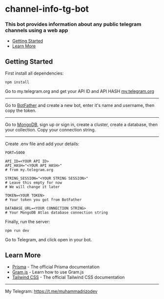 # channel-info-tg-bot

### This bot provides information about any public telegram channels using a web app

- [Getting Started](https://github.com/MuhammadrizoDeveloper/channel-info-tg-bot/blob/master/README.md#getting-started)
- [Learn More](https://github.com/MuhammadrizoDeveloper/channel-info-tg-bot/blob/master/README.md#learn-more)

## Getting Started

First install all dependencies:

```
npm install
```

Go to my.telegram.org and get your API ID and API HASH
[my.telegram.org](https://my.telegram.org)

---

Go to [BotFather](https://t.me/BotFather) and create a new bot, enter it's name and username, then copy the token.

---

Go to [MongoDB](https://mongodb.com), sign up or sign in, create a cluster, create a database, then your collection. Copy your connection string.

---

Create .env file and add your details:

```
PORT=5000

API_ID=<YOUR API ID>
API_HASH="<YOUR API HASH>"
# from my.telegram.org

STRING_SESSION="<YOUR STRING SESSION>"
# Leave this empty for now
# We will change it later

TOKEN=<YOUR TOKEN>
# Your token you got from BotFather

DATABASE_URL=<YOUR CONNECTION STRING>
# Your MongoDB Atlas database connection string
```

Finally, run the server:
```
npm run dev
```

Go to Telegram, and click open in your bot.

## Learn More
- [Prisma](https://www.prisma.io/docs) - The official Prisma documentation
- [Gram.js](https://gram.js.org/) - Learn how to use Gram.js
- [Tailwind CSS](https://tailwindcss.com/docs) - The official Tailwind CSS documentation

---

My Telegram: https://t.me/muhammadrizodev
